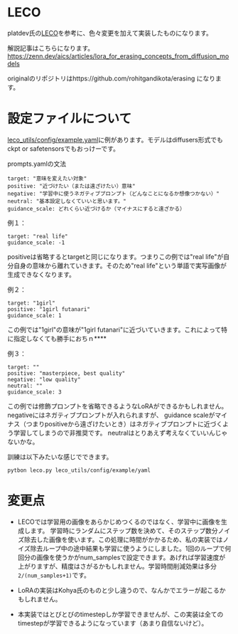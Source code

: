 # LECO
platdev氏の[LECO](https://github.com/p1atdev/LECO)を参考に、色々変更を加えて実装したものになります。

解説記事はこちらになります。https://zenn.dev/aics/articles/lora_for_erasing_concepts_from_diffusion_models

originalのリポジトリはhttps://github.com/rohitgandikota/erasing になります。

# 設定ファイルについて
[leco_utils/config/example.yaml](https://github.com/laksjdjf/sd-trainer/blob/dev/leco_utils/config/example.yaml)に例があります。モデルはdiffusers形式でもckpt or safetensorsでもおっけーです。

prompts.yamlの文法
```
target: "意味を変えたい対象"
positive: "近づけたい（または遠ざけたい）意味"
negative: "学習中に使うネガティブプロンプト（どんなことになるか想像つかない）"
neutral: "基本設定しなくていいと思います。"
guidance_scale: どれくらい近づけるか（マイナスにすると遠ざかる）
```

例１：
```
target: "real life"
guidance_scale: -1
```
positiveは省略するとtargetと同じになります。つまりこの例では"real life"が自分自身の意味から離れていきます。そのため"real life"という単語で実写画像が生成できなくなります。


例２：
```
target: "1girl"
positive: "1girl futanari"
guidance_scale: 1
```
この例では"1girl"の意味が"1girl futanari"に近づいていきます。これによって特に指定しなくても勝手におちｎ****

例３：
```
target: ""
positive: "masterpiece, best quality"
negative: "low quality"
neutral: ""
guidance_scale: 3
```
この例では修飾プロンプトを省略できるようなLoRAができるかもしれません。negativeにはネガティブプロンプトが入れられますが、
guidance scaleがマイナス（つまりpositiveから遠ざけたいとき）はネガティブプロンプトに近づくよう学習してしまうので非推奨です。
neutralはとりあえず考えなくていいんじゃないかな。

訓練は以下みたいな感じでできます。
```
pytbon leco.py leco_utils/config/example/yaml
```

# 変更点

+ LECOでは学習用の画像をあらかじめつくるのではなく、学習中に画像を生成します。
学習時にランダムにステップ数を決めて、そのステップ数分ノイズ除去した画像を使います。この処理に時間がかかるため、私の実装ではノイズ除去ループ中の途中結果も学習に使うようにしました。1回のループで何回分の画像を使うかがnum_samplesで設定できます。あげれば学習速度が上がりますが、精度はさがるかもしれません。学習時間削減効果は多分```2/(num_samples+1)```です。

+ LoRAの実装はKohya氏のものと少し違うので、なんかでエラーが起こるかもしれません。

+ 本実装ではとびとびのtimestepしか学習できませんが、この実装は全てのtimestepが学習できるようになっています（あまり自信ないけど）。


